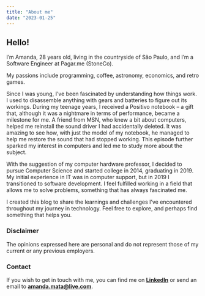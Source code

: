 ```yaml
---
title: "About me"
date: "2023-01-25"
---
```

## Hello!
I’m Amanda, 28 years old, living in the countryside of São Paulo, and I’m a Software Engineer at Pagar.me (StoneCo).

My passions include programming, coffee, astronomy, economics, and retro games.

Since I was young, I’ve been fascinated by understanding how things work. I used to disassemble anything with gears and batteries to figure out its workings. During my teenage years, I received a Positivo notebook – a gift that, although it was a nightmare in terms of performance, became a milestone for me. A friend from MSN, who knew a bit about computers, helped me reinstall the sound driver I had accidentally deleted. It was amazing to see how, with just the model of my notebook, he managed to help me restore the sound that had stopped working. This episode further sparked my interest in computers and led me to study more about the subject.

With the suggestion of my computer hardware professor, I decided to pursue Computer Science and started college in 2014, graduating in 2019. My initial experience in IT was in computer support, but in 2019 I transitioned to software development. I feel fulfilled working in a field that allows me to solve problems, something that has always fascinated me.

I created this blog to share the learnings and challenges I’ve encountered throughout my journey in technology. Feel free to explore, and perhaps find something that helps you.


### Disclaimer
The opinions expressed here are personal and do not represent those of my current or any previous employers.


### Contact
If you wish to get in touch with me, you can find me on **[LinkedIn](https://www.linkedin.com/in/amanda-mata/)** or send an email to **[amanda.mata@live.com](mailto:amanda.mata@live.com)**.

